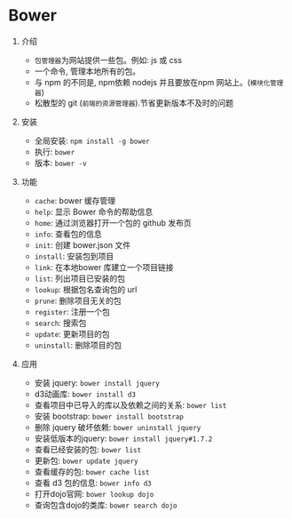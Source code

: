 # Bower

1. 介绍
    * `包管理器`为网站提供一些包。例如: js 或 css
    * 一个命令, 管理本地所有的包。
    * 与 npm 的不同是, npm依赖 nodejs 并且要放在npm 网站上。(`模块化管理器`)
    * 松散型的 git (`前端的资源管理器`).节省更新版本不及时的问题

2. 安装
    * 全局安装: `npm install -g bower`
    * 执行: `bower`
    * 版本: `bower -v`

3. 功能
    * `cache`: bower 缓存管理
    * `help`: 显示 Bower 命令的帮助信息
    * `home`: 通过浏览器打开一个包的 github 发布页
    * `info`: 查看包的信息
    * `init`: 创建 bower.json 文件
    * `install`: 安装包到项目
    * `link`: 在本地bower 库建立一个项目链接
    * `list`:  列出项目已安装的包
    * `lookup`: 根据包名查询包的 url
    * `prune`:  删除项目无关的包
    * `register`: 注册一个包 
    * `search`: 搜索包 
    * `update`: 更新项目的包 
    * `uninstall`: 删除项目的包 
    


4. 应用 
    * 安装 jquery: `bower install jquery`
    * d3动画库: `bower install d3`
    * 查看项目中已导入的库以及依赖之间的关系: `bower list`
    * 安装 bootstrap: `bower install bootstrap`
    * 删除 jquery 破坏依赖: `bower uninstall jquery`
    * 安装低版本的jquery: `bower install jquery#1.7.2`
    * 查看已经安装的包: `bower list`
    * 更新包: `bower update jquery`
    * 查看缓存的包: `bower cache list`
    * 查看 d3 包的信息: `bower info d3`
    * 打开dojo官网: `bower lookup dojo`
    * 查询包含dojo的类库: `bower search dojo`


